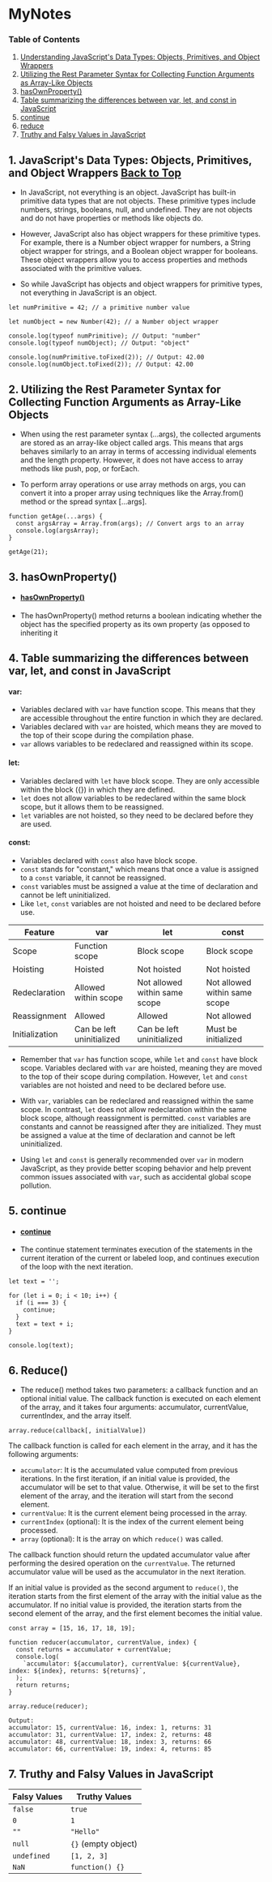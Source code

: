 # MyNotes
### Table of Contents

1. [Understanding JavaScript's Data Types: Objects, Primitives, and Object Wrappers](#1-understanding-javascripts-data-types-objects-primitives-and-object-wrappers)
2. [Utilizing the Rest Parameter Syntax for Collecting Function Arguments as Array-Like Objects](#2-utilizing-the-rest-parameter-syntax-for-collecting-function-arguments-as-array-like-objects)
3. [hasOwnProperty()](#3-hasownproperty)
4. [Table summarizing the differences between var, let, and const in JavaScript](#4-table-summarizing-the-differences-between-var-let-and-const-in-javascript)
5. [continue](#5-continue)
6. [reduce](#6-reduce)
7. [Truthy and Falsy Values in JavaScript](#7-truthy-and-falsy-values-in-javascript)



## 1. JavaScript's Data Types: Objects, Primitives, and Object Wrappers [Back to Top](#mynotes)
-  In JavaScript, not everything is an object. JavaScript has built-in primitive data types that are not objects. These primitive types include numbers, strings, booleans, null, and undefined. They are not objects and do not have properties or methods like objects do.

-  However, JavaScript also has object wrappers for these primitive types. For example, there is a Number object wrapper for numbers, a String object wrapper for strings, and a Boolean object wrapper for booleans. These object wrappers allow you to access properties and methods associated with the primitive values.

 - So while JavaScript has objects and object wrappers for primitive types, not everything in JavaScript is an object.

  
```
let numPrimitive = 42; // a primitive number value

let numObject = new Number(42); // a Number object wrapper

console.log(typeof numPrimitive); // Output: "number"
console.log(typeof numObject); // Output: "object"

console.log(numPrimitive.toFixed(2)); // Output: 42.00
console.log(numObject.toFixed(2)); // Output: 42.00
```

## 2. Utilizing the Rest Parameter Syntax for Collecting Function Arguments as Array-Like Objects
- When using the rest parameter syntax (...args), the collected arguments are stored as an array-like object called args. This means that args behaves similarly to an array in terms of accessing individual elements and the length property. However, it does not have access to array methods like push, pop, or forEach.

- To perform array operations or use array methods on args, you can convert it into a proper array using techniques like the Array.from() method or the spread syntax [...args].

```
function getAge(...args) {
  const argsArray = Array.from(args); // Convert args to an array
  console.log(argsArray);
}

getAge(21);
```


## 3. hasOwnProperty()

- #### [hasOwnProperty()](https://developer.mozilla.org/en-US/docs/Web/JavaScript/Reference/Global_Objects/Object/hasOwnProperty)

- The hasOwnProperty() method returns a boolean indicating whether the object has the specified property as its own property (as opposed to inheriting it


## 4. Table summarizing the differences between var, let, and const in JavaScript

#### var:

- Variables declared with `var` have function scope. This means that they are accessible throughout the entire function in which they are declared.
- Variables declared with `var` are hoisted, which means they are moved to the top of their scope during the compilation phase.
- `var` allows variables to be redeclared and reassigned within its scope.

#### let:

- Variables declared with `let` have block scope. They are only accessible within the block ({}) in which they are defined.
- `let` does not allow variables to be redeclared within the same block scope, but it allows them to be reassigned.
- `let` variables are not hoisted, so they need to be declared before they are used.

#### const:

- Variables declared with `const` also have block scope.
- `const` stands for "constant," which means that once a value is assigned to a `const` variable, it cannot be reassigned.
- `const` variables must be assigned a value at the time of declaration and cannot be left uninitialized.
- Like `let`, `const` variables are not hoisted and need to be declared before use.



| Feature   | var                         | let                          | const                        |
|-----------|-----------------------------|------------------------------|------------------------------|
| Scope     | Function scope              | Block scope                  | Block scope                  |
| Hoisting  | Hoisted                     | Not hoisted                  | Not hoisted                  |
| Redeclaration  | Allowed within scope     | Not allowed within same scope | Not allowed within same scope |
| Reassignment   | Allowed                   | Allowed                      | Not allowed                  |
| Initialization | Can be left uninitialized | Can be left uninitialized    | Must be initialized          |

- Remember that `var` has function scope, while `let` and `const` have block scope. Variables declared with `var` are hoisted, meaning they are moved to the top of their scope during compilation. However, `let` and `const` variables are not hoisted and need to be declared before use.

- With `var`, variables can be redeclared and reassigned within the same scope. In contrast, `let` does not allow redeclaration within the same block scope, although reassignment is permitted. `const` variables are constants and cannot be reassigned after they are initialized. They must be assigned a value at the time of declaration and cannot be left uninitialized.

- Using `let` and `const` is generally recommended over `var` in modern JavaScript, as they provide better scoping behavior and help prevent common issues associated with `var`, such as accidental global scope pollution.


## 5. continue

- #### [continue](https://developer.mozilla.org/en-US/docs/Web/JavaScript/Reference/Statements/continue)
- The continue statement terminates execution of the statements in the current iteration of the current or labeled loop, and continues execution of the loop with the next iteration.

```
let text = '';

for (let i = 0; i < 10; i++) {
  if (i === 3) {
    continue;
  }
  text = text + i;
}

console.log(text);
```

## 6. Reduce()

- The reduce() method takes two parameters: a callback function and an optional initial value. The callback function is executed on each element of the array, and it takes four arguments: accumulator, currentValue, currentIndex, and the array itself.

```
array.reduce(callback[, initialValue])
```

The callback function is called for each element in the array, and it has the following arguments:

- `accumulator`: It is the accumulated value computed from previous iterations. In the first iteration, if an initial value is provided, the accumulator will be set to that value. Otherwise, it will be set to the first element of the array, and the iteration will start from the second element.
- `currentValue`: It is the current element being processed in the array.
- `currentIndex` (optional): It is the index of the current element being processed.
- `array` (optional): It is the array on which `reduce()` was called.

The callback function should return the updated accumulator value after performing the desired operation on the `currentValue`. The returned accumulator value will be used as the accumulator in the next iteration.

If an initial value is provided as the second argument to `reduce()`, the iteration starts from the first element of the array with the initial value as the accumulator. If no initial value is provided, the iteration starts from the second element of the array, and the first element becomes the initial value.


 

```
const array = [15, 16, 17, 18, 19];

function reducer(accumulator, currentValue, index) {
  const returns = accumulator + currentValue;
  console.log(
    `accumulator: ${accumulator}, currentValue: ${currentValue}, index: ${index}, returns: ${returns}`,
  );
  return returns;
}

array.reduce(reducer);

Output: 
accumulator: 15, currentValue: 16, index: 1, returns: 31
accumulator: 31, currentValue: 17, index: 2, returns: 48
accumulator: 48, currentValue: 18, index: 3, returns: 66
accumulator: 66, currentValue: 19, index: 4, returns: 85

```

## 7. Truthy and Falsy Values in JavaScript

| Falsy Values | Truthy Values      |
|--------------|--------------------|
| `false`      | `true`             |
| `0`          | `1`                |
| `""`         | `"Hello"`          |
| `null`       | `{}` (empty object)|
| `undefined`  | `[1, 2, 3]`        |
| `NaN`        | `function() {}`    |




